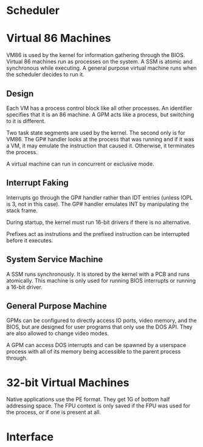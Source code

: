 # Scheduler

# Virtual 86 Machines

VM86 is used by the kernel for information gathering through the BIOS. Virtual 86 machines run as processes on the system. A SSM is atomic and synchronous while executing. A general purpose virtual machine runs when the scheduler decides to run it.

## Design

Each VM has a process control block like all other processes. An identifier specifies that it is an 86 machine. A GPM acts like a process, but switching to it is different.

Two task state segments are used by the kernel. The second only is for VM86. The GP# handler looks at the process that was running and if it was a VM, it may emulate the instruction that caused it. Otherwise, it terminates the process.

A virtual machine can run in concurrent or exclusive mode.

## Interrupt Faking

Interrupts go through the GP# handler rather than IDT entries (unless IOPL is 3, not in this case). The GP# handler emulates INT by manipulating the stack frame.

During startup, the kernel must run 16-bit drivers if there is no alternative.

Prefixes act as instrutions and the prefixed instruction can be interrupted before it executes.

## System Service Machine

A SSM runs synchronously. It is stored by the kernel with a PCB and runs atomically. This machine is only used for running BIOS interrupts or running a 16-bit driver.

## General Purpose Machine

GPMs can be configured to directly access IO ports, video memory, and the BIOS, but are designed for user programs that only use the DOS API. They are also allowed to change video modes.

A GPM can access DOS interrupts and can be spawned by a userspace process with all of its memory being accessible to the parent process through.

# 32-bit Virtual Machines

Native applications use the PE format. They get 1G of bottom half addressing space. The FPU context is only saved if the FPU was used for the process, or if one is present at all.

# Interface

